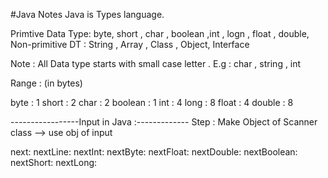 #Java Notes
Java is Types language.

Primtive Data Type: byte, short , char , boolean ,int , logn , float , double, 
Non-primitive DT : String , Array , Class , Object, Interface

Note : All Data type starts with small case letter . E.g : char , string , int

Range : (in bytes)

byte : 1
short : 2
char : 2
boolean : 1
int : 4
long : 8
float : 4
double : 8

-----------------Input in Java :-------------
Step : Make Object of Scanner class --> use obj of input

next:
nextLine:
nextInt:
nextByte:
nextFloat:
nextDouble:
nextBoolean:
nextShort:
nextLong: